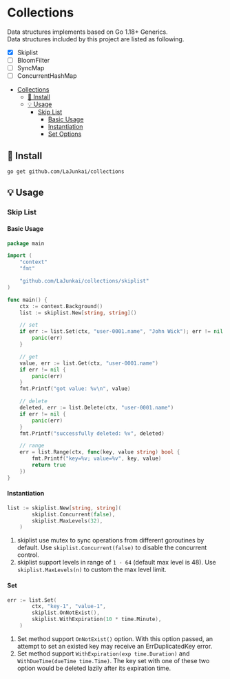 # Collections
Data structures implements based on Go 1.18+ Generics.  
Data structures included by this project are listed as following.
 - [x] Skiplist
 - [ ] BloomFilter
 - [ ] SyncMap
 - [ ] ConcurrentHashMap

 - [Collections](#collections)
     * [🚀 Install](#---install)
     * [💡 Usage](#---usage)
         + [Skip List](#skip-list)
             - [Basic Usage](#basic-usage)
             - [Instantiation](#instantiation)
             - [Set Options](#set-options)


## 🚀 Install
`go get github.com/LaJunkai/collections`

## 💡 Usage
### Skip List
#### Basic Usage
```go
package main

import (
	"context"
	"fmt"

	"github.com/LaJunkai/collections/skiplist"
)

func main() {
	ctx := context.Background()
	list := skiplist.New[string, string]()

	// set
	if err := list.Set(ctx, "user-0001.name", "John Wick"); err != nil {
		panic(err)
	}

	// get
	value, err := list.Get(ctx, "user-0001.name")
	if err != nil {
		panic(err)
	}
	fmt.Printf("got value: %v\n", value)

	// delete
	deleted, err := list.Delete(ctx, "user-0001.name")
	if err != nil {
		panic(err)
	}
	fmt.Printf("successfully deleted: %v", deleted)

	// range
	err = list.Range(ctx, func(key, value string) bool {
		fmt.Printf("key=%v; value=%v", key, value)
		return true
	})
}

```
#### Instantiation
```go
list := skiplist.New[string, string](
		skiplist.Concurrent(false),
		skiplist.MaxLevels(32),
	)
```  

1. skiplist use mutex to sync operations from different goroutines by default. 
Use `skiplist.Concurrent(false)` to disable the concurrent control.
2. skiplist support levels in range of `1 - 64` (default max level is 48).
Use `skiplist.MaxLevels(n)` to custom the max level limit.

#### Set
```go
err := list.Set(
		ctx, "key-1", "value-1",
		skiplist.OnNotExist(),
		skiplist.WithExpiration(10 * time.Minute),
	)
```
1. Set method support `OnNotExist()` option. 
With this option passed, an attempt to set an existed key may receive an ErrDuplicatedKey error.
2. Set method support `WithExpiration(exp time.Duration)` and `WithDueTime(dueTime time.Time)`.
The key set with one of these two option would be deleted lazily after its expiration time.